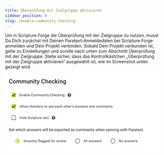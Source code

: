 ```yaml
---
title: Überprüfung mit Zielgruppe aktivieren
sidebar_position: 0
slug: /enable-community-checking
---
```


Um in Scripture Forge die Überprüfung mit der Zielgruppe zu nutzen, musst Du Dich zunächst mit Deinen Paratext-Anmeldedaten bei Scripture Forge anmelden und Dein Projekt verbinden. Sobald Dein Projekt verbunden ist, gehe zu Einstellungen und scrolle nach unten zum Abschnitt Überprüfung mit der Zielgruppe. Stelle sicher, dass das Kontrollkästchen „Überprüfung mit der Zielgruppe aktivieren“ ausgewählt ist, wie im Screenshot unten gezeigt wird

![](./2042422434.png)

